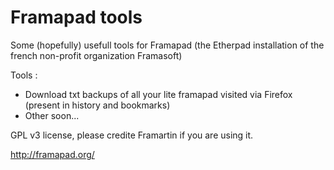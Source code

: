 Framapad tools
==============

Some (hopefully) usefull tools for Framapad (the Etherpad installation of the french non-profit organization Framasoft)


Tools :
* Download txt backups of all your lite framapad visited via Firefox (present in history and bookmarks)
* Other soon...

GPL v3 license, please credite Framartin if you are using it. 


http://framapad.org/
